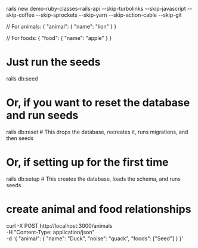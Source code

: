 rails new demo-ruby-classes-rails-api --skip-turbolinks --skip-javascript --skip-coffee --skip-sprockets --skip-yarn --skip-action-cable --skip-git

// For animals:
{
  "animal": {
    "name": "lion"
  }
}

// For foods:
{
  "food": {
    "name": "apple"
  }
}


# Just run the seeds
rails db:seed

# Or, if you want to reset the database and run seeds
rails db:reset    # This drops the database, recreates it, runs migrations, and then seeds

# Or, if setting up for the first time
rails db:setup    # This creates the database, loads the schema, and runs seeds


# create animal and food relationships

curl -X POST http://localhost:3000/animals \
  -H "Content-Type: application/json" \
  -d '{
    "animal": {
      "name": "Duck",
      "noise": "quack",
      "foods": ["Seed"]
    }
  }'

